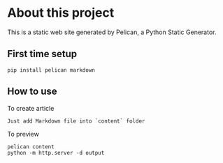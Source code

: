 # About this project

This is a static web site generated by Pelican, a Python Static Generator.

## First time setup

	pip install pelican markdown

## How to use

To create article
	
	Just add Markdown file into `content` folder

To preview

	pelican content
	python -m http.server -d output
